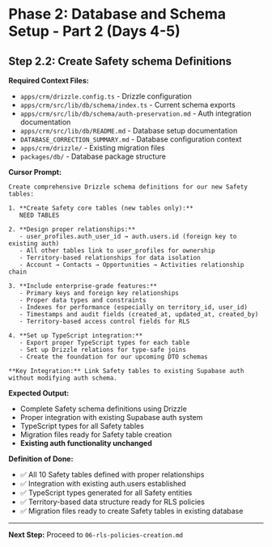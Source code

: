 # Phase 2: Database and Schema Setup - Part 2 (Days 4-5)

## Step 2.2: Create Safety schema Definitions

**Required Context Files:**
- `apps/crm/drizzle.config.ts` - Drizzle configuration
- `apps/crm/src/lib/db/schema/index.ts` - Current schema exports
- `apps/crm/src/lib/db/schema/auth-preservation.md` - Auth integration documentation
- `apps/crm/src/lib/db/README.md` - Database setup documentation
- `DATABASE_CORRECTION_SUMMARY.md` - Database configuration context
- `apps/crm/drizzle/` - Existing migration files
- `packages/db/` - Database package structure

**Cursor Prompt:**

```
Create comprehensive Drizzle schema definitions for our new Safety tables:

1. **Create Safety core tables (new tables only):**
   NEED TABLES

2. **Design proper relationships:**
   - user_profiles.auth_user_id → auth.users.id (foreign key to existing auth)
   - All other tables link to user_profiles for ownership
   - Territory-based relationships for data isolation
   - Account → Contacts → Opportunities → Activities relationship chain

3. **Include enterprise-grade features:**
   - Primary keys and foreign key relationships
   - Proper data types and constraints
   - Indexes for performance (especially on territory_id, user_id)
   - Timestamps and audit fields (created_at, updated_at, created_by)
   - Territory-based access control fields for RLS

4. **Set up TypeScript integration:**
   - Export proper TypeScript types for each table
   - Set up Drizzle relations for type-safe joins
   - Create the foundation for our upcoming DTO schemas

**Key Integration:** Link Safety tables to existing Supabase auth without modifying auth schema.
```

**Expected Output:**

- Complete Safety schema definitions using Drizzle
- Proper integration with existing Supabase auth system
- TypeScript types for all Safety tables
- Migration files ready for Safety table creation
- **Existing auth functionality unchanged**

**Definition of Done:**

- ✅ All 10 Safety tables defined with proper relationships
- ✅ Integration with existing auth.users established
- ✅ TypeScript types generated for all Safety entities
- ✅ Territory-based data structure ready for RLS policies
- ✅ Migration files ready to create Safety tables in existing database

---

**Next Step:** Proceed to `06-rls-policies-creation.md`